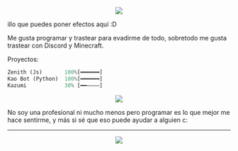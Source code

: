 <p align="center">
  <img src="https://cdn.discordapp.com/attachments/1031884020629381251/1032570654970630174/logoGitPH2.png">
</p>

illo que puedes poner efectos aquí :D

Me gusta programar y trastear para evadirme de todo, sobretodo me gusta trastear con Discord y Minecraft.

Proyectos:
```py
Zenith (Js)       100%[━━━━━━]
Kao Bot (Python)  100%[━━━━━━]
Kazumi            30% [━━――――]
```
<p align="center">
  <img src="https://cdn.discordapp.com/attachments/1031884020629381251/1032179021192106054/barraGit.png">
</p>
No soy una profesional ni mucho menos pero programar es lo que mejor me hace sentirme, y más si sé que eso puede ayudar a alguien c:

- - -
<p align="center">
  <img src="https://media.tenor.com/0uqeJnK-4OYAAAAC/ai-ohto-anime.gif">
</p>
